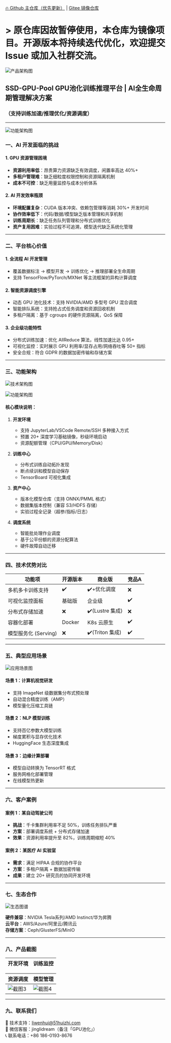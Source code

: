 [🔥 Github 主仓库（优先更新）](https://github.com/roinli/SSD-GPU-POOL) | [Gitee 镜像仓库](https://github.com/roinli/SSD-GPU-POOL)

# > 原仓库因故暂停使用，本仓库为镜像项目。开源版本将持续迭代优化，欢迎提交 Issue 或加入社群交流。

![产品架构图](https://gitee.com/jingli1234/gpuchihua/raw/master/img/3.kaiyuan2tuili.jpg)

## SSD-GPU-Pool GPU池化训练推理平台 | AI全生命周期管理解决方案  
### （支持训练加速/推理优化/资源调度）

---

![功能架构图](https://gitee.com/jingli1234/gpuchihua/raw/master/img/%E4%BA%A7%E5%93%81%E6%9E%B6%E6%9E%84%E5%9B%BE.png)




### 一、AI 开发面临的挑战

#### 1. GPU 资源管理困境
- **资源利用率低**：昂贵算力资源缺乏有效调度，闲置率高达 40%+
- **多租户管理难**：缺乏细粒度权限控制和资源隔离机制
- **成本不可控**：缺乏用量监控与成本分析体系

#### 2. AI 开发效率瓶颈
- **环境配置复杂**：CUDA 版本冲突、依赖包管理等消耗 30%+ 开发时间
- **协作效率低下**：代码/数据/模型缺乏版本管理和共享机制
- **训练周期长**：缺乏任务队列管理和分布式训练优化
- **资产复用困难**：实验过程不可追溯，模型迭代缺乏系统化管理

---

### 二、平台核心价值

#### 1. 全流程 AI 开发管理
- 覆盖数据标注 → 模型开发 → 训练优化 → 推理部署全生命周期
- 支持 TensorFlow/PyTorch/MXNet 等主流框架的异构计算调度

#### 2. 智能资源调度引擎
- 动态 GPU 池化技术：支持 NVIDIA/AMD 多型号 GPU 混合调度
- 智能排队系统：支持抢占式任务调度和资源回收机制
- 多租户隔离：基于 cgroups 的硬件资源隔离，QoS 保障

#### 3. 企业级功能特性
- 分布式训练加速：优化 AllReduce 算法，线性加速比达 0.95+
- 可视化监控：实时展示 GPU 利用率/显存占用/网络吞吐等 50+ 指标
- 安全合规：符合 GDPR 的数据加密传输和存储方案

---

### 三、功能架构
![技术架构图](https://gitee.com/jingli1234/gpuchihua/raw/master/img/GPU%E6%8A%80%E6%9C%AF%E6%9E%B6%E6%9E%84%E5%9B%BE.png)


![功能架构图](https://gitee.com/jingli1234/gpuchihua/raw/master/img/1.%E4%BA%A7%E5%93%81%E6%9E%B6%E6%9E%84%E5%9B%BE.jpg)

#### 核心模块说明：
1. **开发环境**  
   - 支持 JupyterLab/VSCode Remote/SSH 多种接入方式
   - 预置 20+ 深度学习基础镜像，秒级环境启动
   - 资源配额管理（CPU/GPU/Memory/Disk）

2. **训练中心**  
   - 分布式训练自动拓扑发现
   - 断点续训和模型自动保存
   - TensorBoard 可视化集成

3. **资产中心**  
   - 版本化模型仓库（支持 ONNX/PMML 格式）
   - 数据集版本控制（兼容 S3/HDFS 存储）
   - 实验过程全记录（超参/指标/日志）

4. **调度系统**  
   - 智能批处理作业调度
   - 基于公平份额的资源分配算法
   - 硬件故障自动迁移

---

### 四、技术优势对比

| 功能项               | 开源版本 | 商业版       | 竞品A      |
|----------------------|----------|--------------|------------|
| 多机多卡训练支持     | ✔️       | ✔️+优化调度   | ❌         |
| 可视化监控面板       | 基础版   | 企业级       | ✔️         |
| 分布式存储加速       | ❌       | ✔️(Lustre 集成)| ❌         |
| 容器化部署           | Docker   | K8s 云原生   | ✔️         |
| 模型服务化 (Serving) | ❌       | ✔️(Triton 集成)| ✔️        |

---

### 五、典型应用场景

![应用场景图](https://gitee.com/jingli1234/gpuchihua/raw/master/img/2.%E5%85%B8%E5%9E%8B%E5%BA%94%E7%94%A8%E5%9C%BA%E6%99%AF.png)

#### 场景 1：计算机视觉研发
- 支持 ImageNet 级数据集分布式预处理
- 自动混合精度训练（AMP）
- 模型量化压缩工具链

#### 场景 2：NLP 模型训练
- 支持百亿参数大模型训练
- 梯度累积与显存优化技术
- HuggingFace 生态深度集成

#### 场景 3：边缘计算部署
- 模型自动转换为 TensorRT 格式
- 服务网格化部署管理
- 在线模型热更新

---

### 六、客户案例

#### 案例 1：某自动驾驶公司
- **挑战**：千卡集群利用率不足 50%，训练任务排队严重
- **方案**：部署调度系统 + 分布式存储加速
- **效果**：资源利用率提升至 82%，训练周期缩短 40%

#### 案例 2：某医疗 AI 实验室
- **需求**：满足 HIPAA 合规的协作平台
- **方案**：多租户隔离 + 数据加密传输
- **成果**：建立 20+ 研究员的协同开发环境

---

### 七、生态合作

![生态图谱](https://gitee.com/jingli1234/gpuchihua/raw/master/img/4.gpu%E5%9B%BE%E6%A0%87.jpg)

**硬件兼容**：NVIDIA Tesla系列/AMD Instinct/华为昇腾  
**云平台**：AWS/Azure/阿里云/腾讯云  
**存储方案**：Ceph/GlusterFS/MinIO  

---

### 八、产品截图

| 开发环境                         | 训练监控                         |
|----------------------------------|----------------------------------|

| 资源调度                         | 模型管理                         |
|----------------------------------|----------------------------------|
| ![截图3](https://gitee.com/jingli1234/gpuchihua/raw/master/img/%E9%83%A8%E7%BD%B23.jpeg) | ![截图4](https://gitee.com/jingli1234/gpuchihua/raw/master/img/%E9%83%A8%E7%BD%B24.jpeg) |

---

### 九、联系我们

📧 技术支持：liwenhui@51huizhi.com  
💬 微信客服：jinglidream（备注「GPU池化」）  
📞 联系电话：+86 186-0193-8676  
